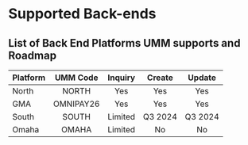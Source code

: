 # Supported Back-ends

## List of Back End Platforms UMM supports and Roadmap

| Platform |     UMM Code     | Inquiry | Create | Update |
|----------|:----------------:|:-------:|:------:|:------:|
| North    |      NORTH       |   Yes   |  Yes   |  Yes   |
| GMA      |    OMNIPAY26     |   Yes   |  Yes   |  Yes   |
| South    |      SOUTH       | Limited |Q3 2024 |Q3 2024 |
| Omaha    |      OMAHA       | Limited |   No   |   No   |
